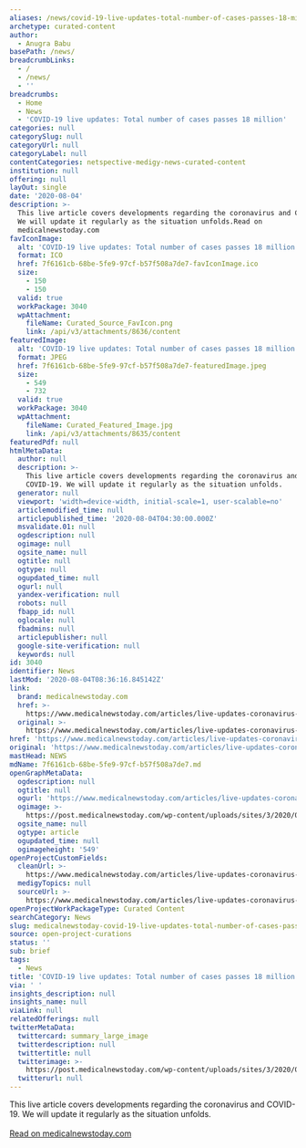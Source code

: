 ```yaml
---
aliases: /news/covid-19-live-updates-total-number-of-cases-passes-18-million
archetype: curated-content
author:
  - Anugra Babu
basePath: /news/
breadcrumbLinks:
  - /
  - /news/
  - ''
breadcrumbs:
  - Home
  - News
  - 'COVID-19 live updates: Total number of cases passes 18 million'
categories: null
categorySlug: null
categoryUrl: null
categoryLabel: null
contentCategories: netspective-medigy-news-curated-content
institution: null
offering: null
layOut: single
date: '2020-08-04'
description: >-
  This live article covers developments regarding the coronavirus and COVID-19.
  We will update it regularly as the situation unfolds.Read on
  medicalnewstoday.com
favIconImage:
  alt: 'COVID-19 live updates: Total number of cases passes 18 million'
  format: ICO
  href: 7f6161cb-68be-5fe9-97cf-b57f508a7de7-favIconImage.ico
  size:
    - 150
    - 150
  valid: true
  workPackage: 3040
  wpAttachment:
    fileName: Curated_Source_FavIcon.png
    link: /api/v3/attachments/8636/content
featuredImage:
  alt: 'COVID-19 live updates: Total number of cases passes 18 million'
  format: JPEG
  href: 7f6161cb-68be-5fe9-97cf-b57f508a7de7-featuredImage.jpeg
  size:
    - 549
    - 732
  valid: true
  workPackage: 3040
  wpAttachment:
    fileName: Curated_Featured_Image.jpg
    link: /api/v3/attachments/8635/content
featuredPdf: null
htmlMetaData:
  author: null
  description: >-
    This live article covers developments regarding the coronavirus and
    COVID-19. We will update it regularly as the situation unfolds.
  generator: null
  viewport: 'width=device-width, initial-scale=1, user-scalable=no'
  articlemodified_time: null
  articlepublished_time: '2020-08-04T04:30:00.000Z'
  msvalidate.01: null
  ogdescription: null
  ogimage: null
  ogsite_name: null
  ogtitle: null
  ogtype: null
  ogupdated_time: null
  ogurl: null
  yandex-verification: null
  robots: null
  fbapp_id: null
  oglocale: null
  fbadmins: null
  articlepublisher: null
  google-site-verification: null
  keywords: null
id: 3040
identifier: News
lastMod: '2020-08-04T08:36:16.845142Z'
link:
  brand: medicalnewstoday.com
  href: >-
    https://www.medicalnewstoday.com/articles/live-updates-coronavirus-covid-19#1
  original: >-
    https://www.medicalnewstoday.com/articles/live-updates-coronavirus-covid-19#1
href: 'https://www.medicalnewstoday.com/articles/live-updates-coronavirus-covid-19#1'
original: 'https://www.medicalnewstoday.com/articles/live-updates-coronavirus-covid-19#1'
mastHead: NEWS
mdName: 7f6161cb-68be-5fe9-97cf-b57f508a7de7.md
openGraphMetaData:
  ogdescription: null
  ogtitle: null
  ogurl: 'https://www.medicalnewstoday.com/articles/live-updates-coronavirus-covid-19'
  ogimage: >-
    https://post.medicalnewstoday.com/wp-content/uploads/sites/3/2020/06/GettyImages-1210300374_thumb.jpg
  ogsite_name: null
  ogtype: article
  ogupdated_time: null
  ogimageheight: '549'
openProjectCustomFields:
  cleanUrl: >-
    https://www.medicalnewstoday.com/articles/live-updates-coronavirus-covid-19#1
  medigyTopics: null
  sourceUrl: >-
    https://www.medicalnewstoday.com/articles/live-updates-coronavirus-covid-19#1
openProjectWorkPackageType: Curated Content
searchCategory: News
slug: medicalnewstoday-covid-19-live-updates-total-number-of-cases-passes-18-million
source: open-project-curations
status: ''
sub: brief
tags:
  - News
title: 'COVID-19 live updates: Total number of cases passes 18 million'
via: ' '
insights_description: null
insights_name: null
viaLink: null
relatedOfferings: null
twitterMetaData:
  twittercard: summary_large_image
  twitterdescription: null
  twittertitle: null
  twitterimage: >-
    https://post.medicalnewstoday.com/wp-content/uploads/sites/3/2020/06/GettyImages-1210300374_thumb-732x549.jpg
  twitterurl: null
---
```

This live article covers developments regarding the coronavirus and COVID-19. We will update it regularly as the situation unfolds.<br><br><a target="_blank" href=https://www.medicalnewstoday.com/articles/live-updates-coronavirus-covid-19#1>Read on medicalnewstoday.com</a>